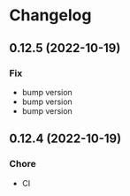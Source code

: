 # Changelog

## 0.12.5 (2022-10-19)

### Fix

- bump version
- bump version
- bump version

## 0.12.4 (2022-10-19)

### Chore

- CI
